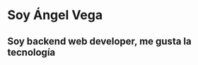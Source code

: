 <!DOCTYPE html>
<html lang="en">
<head>
    <meta charset="UTF-8">
    <meta http-equiv="X-UA-Compatible" content="IE=edge">
    <meta name="viewport" content="width=device-width, initial-scale=1.0">
</head>
<body>
    <div class="row">
        <div class="col">
            <hgroup>
                <h1>Soy Ángel Vega</h1>
                <h2>Soy backend web developer, me gusta la tecnología</h2>
            </hgroup>
        </div>
    </div>
</body>
</html>
